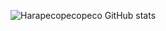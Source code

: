 ![Harapecopecopeco GitHub stats](https://github-readme-stats.vercel.app/api?username=Harapecopecopeco&count_private=true)
